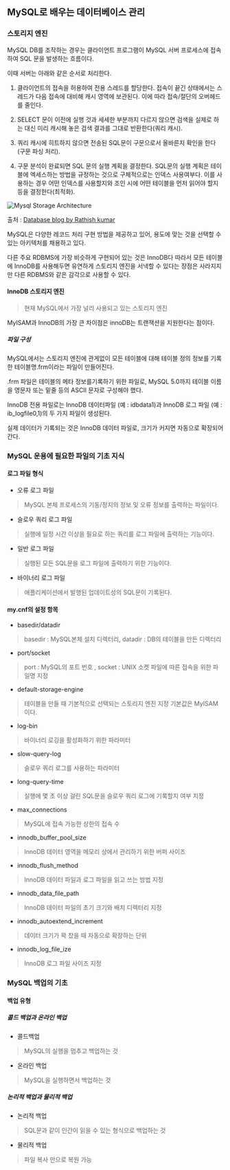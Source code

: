 ## MySQL로 배우는 데이터베이스 관리

### 스토리지 엔진

MySQL DB를 조작하는 경우는 클라이언트 프로그램이 MySQL 서버 프로세스에 접속하여 SQL 문을 발생하는 흐름이다.

이때 서버는 아래와 같은 순서로 처리한다.

1. 클라이언트의 접속을 허용하여 전용 스레드를 할당한다. 접속이 끝긴 상태에서는 스레드가 다음 접속에 대비해 캐시 영역에 보관된다. 이에 따라 접속/절단의 오버헤드를 줄인다.

2. SELECT 문이 이전에 실행 것과 세세한 부분까지 다르지 않으면 검색을 실제로 하는 대신 미리 캐시해 놓은 검색 결과를 그대로 반환한다(쿼리 캐시).

3. 쿼리 캐시에 히트하지 않으면 전송된 SQL문이 구문으로서 올바른지 확인을 한다(구문 파싱 처리).

4. 구문 분석이 완료되면 SQL 문의 실행 계획을 결정한다. SQL문의 실행 계획은 테이블에 엑세스하는 방법을 규정하는 것으로 구체적으로는 인덱스 사용여부다. 이를 사용하는 경우 어떤 인덱스를 사용할지와 조인 시에 어떤 테이블을 먼저 읽어야 할지 등을 결정한다(최적화).

![Mysql Storage Architecture](https://3.bp.blogspot.com/-WllJC9xfxqg/VxTbuAoMm4I/AAAAAAAAHzA/1tF7Sxx8Y34levMmR9fYPZfDQDHVdWzKwCLcB/s400/MySQL%2BArchitecture.png)

출처 : [Database blog by Rathish kumar](https://www.rathishkumar.in/2016/04/understanding-mysql-architecture.html)

MySQL은 다양한 레코드 처리 구현 방법을 제공하고 있어, 용도에 맞는 것을 선택할 수 있는 아키텍처를 채용하고 있다.

다른 주요 RDBMS에 가장 비슷하게 구현되어 있는 것은 InnoDB다 따라서 모든 테이블에 InnoDB를 사용해두면 유연하게 스토리지 엔진을 서낵할 수 있다는 장점은 사라지지만 다른 RDBMS와 같은 감각으로 사용할 수 있다.

#### InnoDB 스토리지 엔진
>현재 MySQL에서 가장 널리 사용되고 있는 스토리지 엔진

MyISAM과 InnoDB의 가장 큰 차이점은 innoDB는 트랜잭션을 지원한다는 점이다.

##### 파일 구성

MySQL에서는 스토리지 엔진에 관게없이 모든 테이블에 대해 테이블 정의 정보를 기록한 테이블명.frm이라는 파일이 만들어진다.

.frm 파일은 테이블의 메타 정보를기록하기 위한 파일로, MySQL 5.0까지 테이블 이름을 영문자 또는 밑줄 등의 ASCII 문자로 구성해야 했다.

InnoDB 전용 파일로는 InnoDB 데이터파일 (예 : idbdata1)과 InnoDB 로그 파일 (예 : ib_logfile0,1)의 두 가지 파일이 생성된다.

실제 데이터가 기록되는 것은 InnoDB 데이터 파일로, 크기가 커지면 자동으로 확장되어 간다.

### MySQL 운용에 필요한 파일의 기초 지식

#### 로그 파일 형식

* 오류 로그 파일
> MySQL 본체 프로세스의 기동/정지의 정보 및 오류 정보를 출력하는 파일이다.

* 슬로우 쿼리 로그 파일
> 실행에 일정 시간 이상을 필요로 하는 쿼리를 로그 파일에 출력하는 기능이다.

* 일반 로그 파일
> 실행된 모든 SQL문을 로그 파일에 출력하기 위한 기능이다.

* 바이너리 로그 파일
>애플리케이션에서 발행된 업데이트성의 SQL문이 기록된다.

#### my.cnf의 설정 항목

* basedir/datadir
> basedir : MySQL본체 설치 디렉터리, datadir : DB의 테이블을 만든 디렉터리

* port/socket
> port : MySQL의 포트 번호 , socket : UNIX 소켓 파일에 따른 접속을 위한 파일명 지정

* default-storage-engine
>테이블을 만들 때 기본적으로 선택되는 스토리지 엔진 지정 기본값은 MyISAM이다.

* log-bin
>바이너리 로깅을 활성화하기 위한 파라미터

* slow-query-log
>슬로우 쿼리 로그를 사용하는 파라미터

* long-query-time
>실행에 몇 초 이상 걸린 SQL문을 슬로우 쿼리 로그에 기록할지 여부 지정

* max_connections
>MySQL에 접속 가능한 상한의 접속 수

* innodb_buffer_pool_size
>InnoDB 데이터 영역을 메모리 상에서 관리하기 위한 버퍼 사이즈

* innodb_flush_method
>InnoDB 데이터 파일과 로그 파일을 읽고 쓰는 방법 지정

* innodb_data_file_path
>InnoDB 데이터 파일의 초기 크기와 배치 디렉터리 지정

* innodb_autoextend_increment
>데이터 크기가 꽉 찼을 때 자동으로 확장하는 단위

* innodb_log_file_ize
>InnoDB 로그 파일 사이즈 지정

### MySQL 백업의 기초

#### 백업 유형

##### 콜드 백업과 온라인 백업

* 콜드백업
>MySQL의 실행을 멈추고 백업하는 것

* 온라인 백업
>MySQL을 실행하면서 백업하는 것

##### 논리적 백업과 물리적 백업

* 논리적 백업
>SQL문과 같이 인간이 읽을 수 있는 형식으로 백업하는 것

* 물리적 백업
>파일 복사 만으로 복원 가능